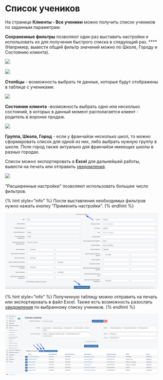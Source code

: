 # Список учеников

На странице **Клиенты - Все ученики** можно получить  список учеников по заданным параметрам. &#x20;

**Сохраненные фильтры** позволяют один раз выставить настройки и использовать их для получения быстрого списка в следующий раз. **** (Например, вывести общий фильтр значений можно по Школе, Городу и Состоянию клиента).

![](../.gitbook/assets/Screenshot\_302.png)

![](../.gitbook/assets/Screenshot\_303.png)

**Столбцы** - возможность выбрать те данные, которые будут отображены в таблице с учениками.

![](<../.gitbook/assets/Screenshot\_304 (1).png>)

**Состояние клиента** -возможность выбрать одно или несколько состояний, в  которых в данный момент располагается клиент -  родитель в воронке продаж.

![](../.gitbook/assets/Screenshot\_305.png)

**Группа, Школа, Город** - если у франчайзи несколько школ, то можно сформировать список для одной из них, либо выбрать нужную группу в школе. Поле город также актуально для франчайзи имеющих школы в разных городах.

Список можно экспортировать в **Excel** для дальнейшей работы, вывести на  печать или  отправить [уведомлени](../uvedomleniya/)[я](../nachalo-raboty/shkola/uvedomleniya.md).



![](../.gitbook/assets/Screenshot\_252.png)

"Расширенные настройки"  позволяют использовать большее число фильтров.&#x20;

{% hint style="info" %}
После выставления необходимых фильтров нужно нажать кнопку "Применить настройки".
{% endhint %}

![](<../.gitbook/assets/image (32).png>)

{% hint style="info" %}
Полученную таблицу можно отправить на печать или экспортировать в файл Excel. Также есть возможность разослать [уведомления](../uvedomleniya/rassylka-uvedomlenii.md) по выбранному списку учеников.
{% endhint %}

![](<../.gitbook/assets/image (47).png>)
